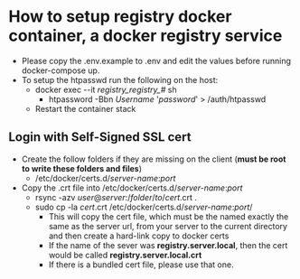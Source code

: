 # How to setup registry docker container, a docker registry service

* Please copy the .env.example to .env and edit the values before running docker-compose up.
* To setup the htpasswd run the following on the host:
  * docker exec --it *registry_registry_#* sh
    * htpassword -Bbn *Username* '*password*' > /auth/htpasswd
  * Restart the container stack

## Login with Self-Signed SSL cert

* Create the follow folders if they are missing on the client (**must be root to write these folders and files**)
  * /etc/docker/certs.d/*server-name*:*port*
* Copy the .crt file into /etc/docker/certs.d/*server-name*:*port*
  * rsync -azv *user*@*server*:/*folder*/*to*/*cert*.crt .
  * sudo cp -la *cert*.crt /etc/docker/certs.d/*server-name*:*port*/
    * This will copy the cert file, which must be the named exactly the same as the server url, from your server to the current directory and then create a hard-link copy to docker certs
    * If the name of the sever was **registry.server.local**, then the cert would be called **registry.server.local.crt**
    * If there is a bundled cert file, please use that one.